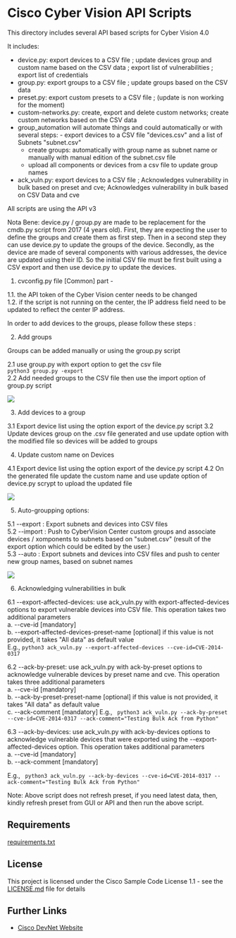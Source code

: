 # Cisco Cyber Vision API Scripts

This directory includes several API based scripts for Cyber Vision 4.0

It includes:
 - device.py: export devices to a CSV file ; update devices group and custom name based on the CSV data ; export list of vulnerabilities ; export list of credentials
 - group.py: export groups to a CSV file ; update groups based on the CSV data
 - preset.py: export custom presets to a CSV file ; (update is non working for the moment)
 - custom-networks.py: create, export and delete custom networks; create custom networks based on the CSV data
 - group_automation will automate things and could automatically or with several steps:
    	- export devices to a CSV file "devices.csv" and a list of Subnets "subnet.csv"
     - create groups: automatically with group name as subnet name or manually with manual edition of the subnet.csv file
     - upload all components or devices from a csv file to update group names
 - ack_vuln.py: export devices to a CSV file ; Acknowledges vulnerability in bulk based on preset and cve; Acknowledges vulnerability in bulk based on CSV Data and cve

All scripts are using the API v3

 Nota Bene: device.py / group.py are made to be replacement for the cmdb.py script from 2017 (4 years old). First, they are expecting the user to define the groups and create them as first step. Then in a second step they can use device.py to update the groups of the device. Secondly, as the device are made of several components with various addresses, the device are updated using their ID. So the initial CSV file must be first built using a CSV export and then use device.py to update the devices.


1. cvconfig.py file [Common] part -  

1.1. the API token of the Cyber Vision center needs to be changed  
1.2. if the script is not running on the center, the IP address field need to be updated to reflect the center IP address.

In order to add devices to the groups, please follow these steps :

2. Add groups 

Groups can be added manually or using the group.py script 

2.1 use group.py with export option to get the csv file \
```python3 group.py -export``` \
2.2 Add needed groups to the CSV file then use the import option of group.py script

![](2021-11-16-21-01-03.png)

3. Add devices to a group

3.1 Export device list using the option export of the device.py script
3.2 Update devices group on the .csv file generated and use update option with the modified file so devices will be added to groups

4. Update custom name on Devices

4.1 Export device list using the option export of the device.py script
4.2 On the generated file update the custom name and use update option of device.py scrypt to upload the updated file

![](2021-11-16-21-02-04.png)


5. Auto-groupping options:

5.1 --export : Export subnets and devices into CSV files  
5.2 --import : Push to CyberVision Center custom groups and associate devices / xomponents to subnets based on "subnet.csv" (result of the export option which could be edited by the user.)  
5.3 --auto : Export subnets and devices into CSV files and push to center new group names, based on subnet names

![](CCV-auto-group.png)

6. Acknowledging vulnerabilities in bulk

6.1 --export-affected-devices: use ack_vuln.py with export-affected-devices options to export vulnerable devices into CSV file. This operation takes two additional parameters \
a. --cve-id [mandatory] \
b. --export-affected-devices-preset-name  [optional] if this value is not provided, it takes "All data" as default value \
E.g., ``` python3 ack_vuln.py --export-affected-devices --cve-id=CVE-2014-0317 ```

6.2 --ack-by-preset: use ack_vuln.py with ack-by-preset options to acknowledge vulnerable devices by preset name and cve. This operation takes three additional parameters \
a. --cve-id [mandatory] \
b. --ack-by-preset-preset-name  [optional] if this value is not provided, it takes "All data" as default value \
c. --ack-comment [mandatory] 
E.g., ``` python3 ack_vuln.py --ack-by-preset --cve-id=CVE-2014-0317 --ack-comment="Testing Bulk Ack from Python"```

6.3 --ack-by-devices: use ack_vuln.py with ack-by-devices options to acknowledge vulnerable devices that were exported using the --export-affected-devices option. This operation takes additional parameters \
a. --cve-id [mandatory] \
b. --ack-comment [mandatory] 
 
E.g., ``` python3 ack_vuln.py --ack-by-devices --cve-id=CVE-2014-0317 --ack-comment="Testing Bulk Ack from Python"```

Note: Above script does not refresh preset, if you need latest data, then, kindly refresh preset from GUI or API and then run the above script. 
## Requirements

[requirements.txt](requirements.txt)

## License

This project is licensed under the Cisco Sample Code License 1.1 - see the [LICENSE.md](LICENSE.md) file for details

## Further Links

* [Cisco DevNet Website](https://developer.cisco.com)


